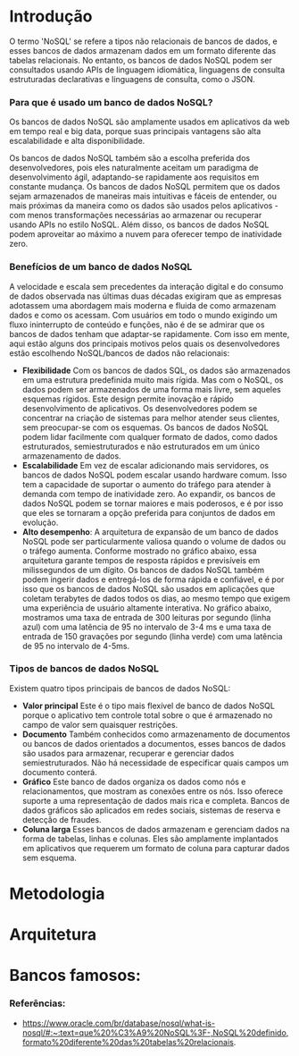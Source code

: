 # Introdução

O termo 'NoSQL' se refere a tipos não relacionais de bancos de dados, e esses bancos de dados armazenam dados em um formato diferente das tabelas relacionais. No entanto, os bancos de dados NoSQL podem ser consultados usando APIs de linguagem idiomática, linguagens de consulta estruturadas declarativas e linguagens de consulta, como o JSON.

### Para que é usado um banco de dados NoSQL?
Os bancos de dados NoSQL são amplamente usados em aplicativos da web em tempo real e big data, porque suas principais vantagens são alta escalabilidade e alta disponibilidade.

Os bancos de dados NoSQL também são a escolha preferida dos desenvolvedores, pois eles naturalmente aceitam um paradigma de desenvolvimento ágil, adaptando-se rapidamente aos requisitos em constante mudança. Os bancos de dados NoSQL permitem que os dados sejam armazenados de maneiras mais intuitivas e fáceis de entender, ou mais próximas da maneira como os dados são usados pelos aplicativos - com menos transformações necessárias ao armazenar ou recuperar usando APIs no estilo NoSQL. Além disso, os bancos de dados NoSQL podem aproveitar ao máximo a nuvem para oferecer tempo de inatividade zero.

### Benefícios de um banco de dados NoSQL
A velocidade e escala sem precedentes da interação digital e do consumo de dados observada nas últimas duas décadas exigiram que as empresas adotassem uma abordagem mais moderna e fluida de como armazenam dados e como os acessam. Com usuários em todo o mundo exigindo um fluxo ininterrupto de conteúdo e funções, não é de se admirar que os bancos de dados tenham que adaptar-se rapidamente. Com isso em mente, aqui estão alguns dos principais motivos pelos quais os desenvolvedores estão escolhendo NoSQL/bancos de dados não relacionais:

 - <strong>Flexibilidade</strong>
Com os bancos de dados SQL, os dados são armazenados em uma estrutura predefinida muito mais rígida. Mas com o NoSQL, os dados podem ser armazenados de uma forma mais livre, sem aqueles esquemas rígidos. Este design permite inovação e rápido desenvolvimento de aplicativos. Os desenvolvedores podem se concentrar na criação de sistemas para melhor atender seus clientes, sem preocupar-se com os esquemas. Os bancos de dados NoSQL podem lidar facilmente com qualquer formato de dados, como dados estruturados, semiestruturados e não estruturados em um único armazenamento de dados.
- <strong>Escalabilidade</strong>
Em vez de escalar adicionando mais servidores, os bancos de dados NoSQL podem escalar usando hardware comum. Isso tem a capacidade de suportar o aumento do tráfego para atender à demanda com tempo de inatividade zero. Ao expandir, os bancos de dados NoSQL podem se tornar maiores e mais poderosos, e é por isso que eles se tornaram a opção preferida para conjuntos de dados em evolução.
- <strong>Alto desempenho</strong>:
A arquitetura de expansão de um banco de dados NoSQL pode ser particularmente valiosa quando o volume de dados ou o tráfego aumenta. Conforme mostrado no gráfico abaixo, essa arquitetura garante tempos de resposta rápidos e previsíveis em milissegundos de um dígito. Os bancos de dados NoSQL também podem ingerir dados e entregá-los de forma rápida e confiável, e é por isso que os bancos de dados NoSQL são usados em aplicações que coletam terabytes de dados todos os dias, ao mesmo tempo que exigem uma experiência de usuário altamente interativa. No gráfico abaixo, mostramos uma taxa de entrada de 300 leituras por segundo (linha azul) com uma latência de 95 no intervalo de 3-4 ms e uma taxa de entrada de 150 gravações por segundo (linha verde) com uma latência de 95 no intervalo de 4-5ms.

### Tipos de bancos de dados NoSQL
Existem quatro tipos principais de bancos de dados NoSQL:

- <strong>Valor principal</strong>
Este é o tipo mais flexível de banco de dados NoSQL porque o aplicativo tem controle total sobre o que é armazenado no campo de valor sem quaisquer restrições.
- <strong>Documento</strong>
Também conhecidos como armazenamento de documentos ou bancos de dados orientados a documentos, esses bancos de dados são usados para armazenar, recuperar e gerenciar dados semiestruturados. Não há necessidade de especificar quais campos um documento conterá.
- <strong>Gráfico</strong>
Este banco de dados organiza os dados como nós e relacionamentos, que mostram as conexões entre os nós. Isso oferece suporte a uma representação de dados mais rica e completa. Bancos de dados gráficos são aplicados em redes sociais, sistemas de reserva e detecção de fraudes.
- <strong>Coluna larga</strong>
Esses bancos de dados armazenam e gerenciam dados na forma de tabelas, linhas e colunas. Eles são amplamente implantados em aplicativos que requerem um formato de coluna para capturar dados sem esquema.

# Metodologia



# Arquitetura


# Bancos famosos:




### Referências:
- https://www.oracle.com/br/database/nosql/what-is-nosql/#:~:text=que%20%C3%A9%20NoSQL%3F-,NoSQL%20definido,formato%20diferente%20das%20tabelas%20relacionais.
